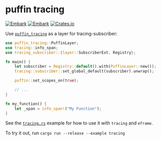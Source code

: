 # puffin tracing

[![Embark](https://img.shields.io/badge/embark-open%20source-blueviolet.svg)](https://embark.dev)
[![Embark](https://img.shields.io/badge/discord-ark-%237289da.svg?logo=discord)](https://discord.gg/dAuKfZS)
[![Crates.io](https://img.shields.io/crates/v/puffin_tracing.svg)](https://crates.io/crates/puffin_viewer)

Use [`puffin_tracing`](https://github.com/EmbarkStudios/puffin/tree/main/puffin_tracing) as a layer for tracing-subscriber:

``` rust
use puffin_tracing::PuffinLayer;
use tracing::info_span;
use tracing_subscriber::{layer::SubscriberExt, Registry};

fn main() {
    let subscriber = Registry::default().with(PuffinLayer::new());
    tracing::subscriber::set_global_default(subscriber).unwrap();

    puffin::set_scopes_on(true);

    // ...
}

fn my_function() {
    let _span = info_span!("My Function");
}
```

See the [`tracing.rs`](examples/tracing.rs) example for how to use it with `tracing` and `eframe`.

To try it out, run `cargo run --release --example tracing`
